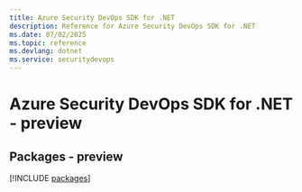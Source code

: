 ```yaml
---
title: Azure Security DevOps SDK for .NET
description: Reference for Azure Security DevOps SDK for .NET
ms.date: 07/02/2025
ms.topic: reference
ms.devlang: dotnet
ms.service: securitydevops
---
```

# Azure Security DevOps SDK for .NET - preview
## Packages - preview
[!INCLUDE [packages](security-devops-index.md)]